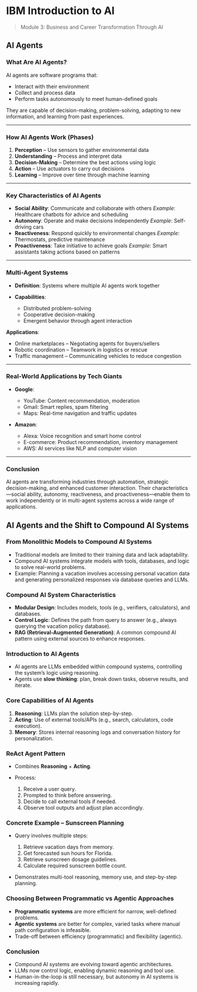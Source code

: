 # IBM Introduction to AI

> Module 3: Business and Career Transformation Through AI

## AI Agents

### What Are AI Agents?

AI agents are software programs that:

* Interact with their environment
* Collect and process data
* Perform tasks autonomously to meet human-defined goals

They are capable of decision-making, problem-solving, adapting to new information, and learning from past experiences.

---

### How AI Agents Work (Phases)

1. **Perception** – Use sensors to gather environmental data
2. **Understanding** – Process and interpret data
3. **Decision-Making** – Determine the best actions using logic
4. **Action** – Use actuators to carry out decisions
5. **Learning** – Improve over time through machine learning

---

### Key Characteristics of AI Agents

* **Social Ability**: Communicate and collaborate with others
  *Example*: Healthcare chatbots for advice and scheduling
* **Autonomy**: Operate and make decisions independently
  *Example*: Self-driving cars
* **Reactiveness**: Respond quickly to environmental changes
  *Example*: Thermostats, predictive maintenance
* **Proactiveness**: Take initiative to achieve goals
  *Example*: Smart assistants taking actions based on patterns

---

### Multi-Agent Systems

* **Definition**: Systems where multiple AI agents work together
* **Capabilities**:

  * Distributed problem-solving
  * Cooperative decision-making
  * Emergent behavior through agent interaction

**Applications**:

* Online marketplaces – Negotiating agents for buyers/sellers
* Robotic coordination – Teamwork in logistics or rescue
* Traffic management – Communicating vehicles to reduce congestion

---

### Real-World Applications by Tech Giants

* **Google**:

  * YouTube: Content recommendation, moderation
  * Gmail: Smart replies, spam filtering
  * Maps: Real-time navigation and traffic updates
* **Amazon**:

  * Alexa: Voice recognition and smart home control
  * E-commerce: Product recommendation, inventory management
  * AWS: AI services like NLP and computer vision

---

### Conclusion

AI agents are transforming industries through automation, strategic decision-making, and enhanced customer interaction. Their characteristics—social ability, autonomy, reactiveness, and proactiveness—enable them to work independently or in multi-agent systems across a wide range of applications.

## AI Agents and the Shift to Compound AI Systems

### From Monolithic Models to Compound AI Systems

* Traditional models are limited to their training data and lack adaptability.
* Compound AI systems integrate models with tools, databases, and logic to solve real-world problems.
* Example: Planning a vacation involves accessing personal vacation data and generating personalized responses via database queries and LLMs.

### Compound AI System Characteristics

* **Modular Design**: Includes models, tools (e.g., verifiers, calculators), and databases.
* **Control Logic**: Defines the path from query to answer (e.g., always querying the vacation policy database).
* **RAG (Retrieval-Augmented Generation)**: A common compound AI pattern using external sources to enhance responses.

### Introduction to AI Agents

* AI agents are LLMs embedded within compound systems, controlling the system’s logic using reasoning.
* Agents use **slow thinking**: plan, break down tasks, observe results, and iterate.

### Core Capabilities of AI Agents

1. **Reasoning**: LLMs plan the solution step-by-step.
2. **Acting**: Use of external tools/APIs (e.g., search, calculators, code execution).
3. **Memory**: Stores internal reasoning logs and conversation history for personalization.

### ReAct Agent Pattern

* Combines **Reasoning** + **Acting**.
* Process:

  1. Receive a user query.
  2. Prompted to think before answering.
  3. Decide to call external tools if needed.
  4. Observe tool outputs and adjust plan accordingly.

### Concrete Example – Sunscreen Planning

* Query involves multiple steps:

  1. Retrieve vacation days from memory.
  2. Get forecasted sun hours for Florida.
  3. Retrieve sunscreen dosage guidelines.
  4. Calculate required sunscreen bottle count.
* Demonstrates multi-tool reasoning, memory use, and step-by-step planning.

### Choosing Between Programmatic vs Agentic Approaches

* **Programmatic systems** are more efficient for narrow, well-defined problems.
* **Agentic systems** are better for complex, varied tasks where manual path configuration is infeasible.
* Trade-off between efficiency (programmatic) and flexibility (agentic).

### Conclusion

* Compound AI systems are evolving toward agentic architectures.
* LLMs now control logic, enabling dynamic reasoning and tool use.
* Human-in-the-loop is still necessary, but autonomy in AI systems is increasing rapidly.
